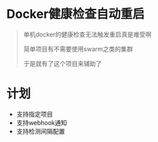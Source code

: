 # Docker健康检查自动重启

> 单机docker的健康检查无法触发重启真是难受啊
> 
> 简单项目有不需要使用swarm之类的集群
> 
> 于是就有了这个项目来辅助了


# 计划

- 支持指定项目
- 支持webhook通知
- 支持检测间隔配置